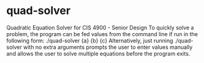 # quad-solver
Quadratic Equation Solver for CIS 4900 - Senior Design
To quickly solve a problem, the program can be fed values from the command line if run in the following form:
./quad-solver {a} {b} {c}
Alternatively, just running 
./quad-solver 
with no extra arguments prompts the user to enter values manually
and allows the user to solve multiple equations before the program exits.

